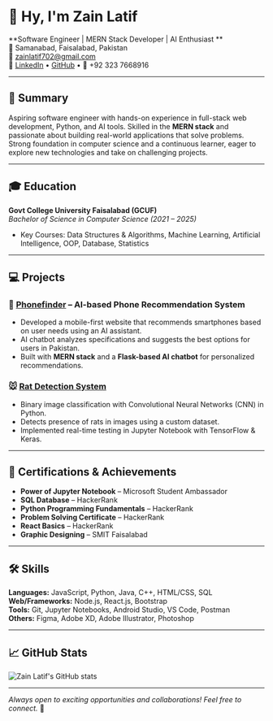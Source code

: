 # 👋 Hy, I'm Zain Latif

**Software Engineer | MERN Stack Developer | AI Enthusiast **  
📍 Samanabad, Faisalabad, Pakistan  
📧 [zainlatif702@gmail.com](mailto:zainlatif702@gmail.com)  
🔗 [LinkedIn](https://linkedin.com/in/zainlatif702) • [GitHub](https://github.com/zainlatif) • 📱 +92 323 7668916

---

## 🚀 Summary

Aspiring software engineer with hands-on experience in full-stack web development, Python, and AI tools. Skilled in the **MERN stack** and passionate about building real-world applications that solve problems. Strong foundation in computer science and a continuous learner, eager to explore new technologies and take on challenging projects.

---

## 🎓 Education

**Govt College University Faisalabad (GCUF)**  
_Bachelor of Science in Computer Science (2021 – 2025)_  
- Key Courses: Data Structures & Algorithms, Machine Learning, Artificial Intelligence, OOP, Database, Statistics
---

## 💻 Projects

### 📱 [Phonefinder](https://github.com/zainlatif/phonefinder_website) – AI-based Phone Recommendation System
- Developed a mobile-first website that recommends smartphones based on user needs using an AI assistant.
- AI chatbot analyzes specifications and suggests the best options for users in Pakistan.
- Built with **MERN stack** and a **Flask-based AI chatbot** for personalized recommendations.

### 🐭 [Rat Detection System](https://github.com/zainlatif/Rat_Detection_CNN_image)
- Binary image classification with Convolutional Neural Networks (CNN) in Python.
- Detects presence of rats in images using a custom dataset.
- Implemented real-time testing in Jupyter Notebook with TensorFlow & Keras.

---

## 🏅 Certifications & Achievements

- **Power of Jupyter Notebook** – Microsoft Student Ambassador
- **SQL Database** – HackerRank
- **Python Programming Fundamentals** – HackerRank
- **Problem Solving Certificate** – HackerRank
- **React Basics** – HackerRank
- **Graphic Designing** – SMIT Faisalabad

---

## 🛠️ Skills

**Languages:** JavaScript, Python, Java, C++, HTML/CSS, SQL  
**Web/Frameworks:** Node.js, React.js, Bootstrap  
**Tools:** Git, Jupyter Notebooks, Android Studio, VS Code, Postman  
**Others:** Figma, Adobe XD, Adobe Illustrator, Photoshop

---

## 📈 GitHub Stats

![Zain Latif's GitHub stats](https://github-readme-stats.vercel.app/api?username=zainlatif&show_icons=true&theme=radical)

---

_Always open to exciting opportunities and collaborations! Feel free to connect._ 🚀
